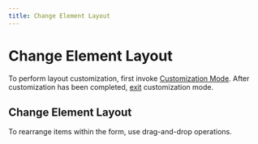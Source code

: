 ```yaml
---
title: Change Element Layout
---
```

# Change Element Layout
To perform layout customization, first invoke [Customization Mode](start-layout-customization.md). After customization has been completed, [exit](finish-layout-customization.md) customization mode.

## Change Element Layout
To rearrange items within the form, use drag-and-drop operations.